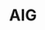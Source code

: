---
facebook: https://facebook.com/AIGInsurance
instagram: https://instagram.com/aiginsurance
linkedin: https://linkedin.com/company/aig
logohandle: aig
sort: aig
title: AIG
twitter: https://x.com/AIGInsurance
website: https://aig.com/
youtube: http://youtube.com/aig
---
